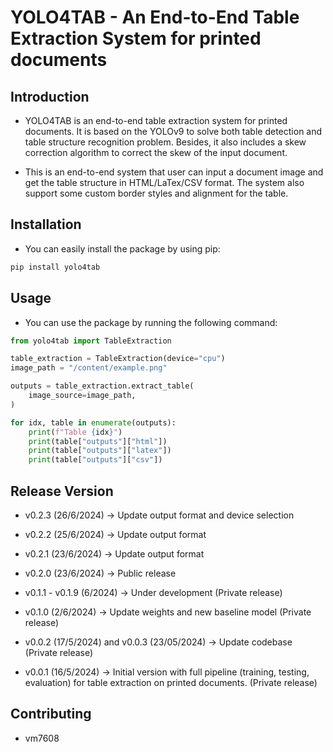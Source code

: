 # **YOLO4TAB - An End-to-End Table Extraction System for printed documents**

## **Introduction**

- YOLO4TAB is an end-to-end table extraction system for printed documents. It is based on the YOLOv9 to solve both table detection and table structure recognition problem. Besides, it also includes a skew correction algorithm to correct the skew of the input document.

- This is an end-to-end system that user can input a document image and get the table structure in HTML/LaTex/CSV format. The system also support some custom border styles and alignment for the table.

## **Installation**

- You can easily install the package by using pip:

```bash
pip install yolo4tab
```

## **Usage**

- You can use the package by running the following command:

```python
from yolo4tab import TableExtraction

table_extraction = TableExtraction(device="cpu")
image_path = "/content/example.png"

outputs = table_extraction.extract_table(
    image_source=image_path,
)

for idx, table in enumerate(outputs):
    print(f"Table {idx}")
    print(table["outputs"]["html"])
    print(table["outputs"]["latex"])
    print(table["outputs"]["csv"])
```

## **Release Version**

- v0.2.3 (26/6/2024) -> Update output format and device selection

- v0.2.2 (25/6/2024) -> Update output format

- v0.2.1 (23/6/2024) -> Update output format

- v0.2.0 (23/6/2024) -> Public release

- v0.1.1 - v0.1.9 (6/2024) -> Under development (Private release)

- v0.1.0 (2/6/2024) -> Update weights and new baseline model (Private release)

- v0.0.2 (17/5/2024) and v0.0.3 (23/05/2024) -> Update codebase (Private release)

- v0.0.1 (16/5/2024) -> Initial version with full pipeline (training, testing, evaluation) for table extraction on printed documents. (Private release)

## Contributing

- vm7608

